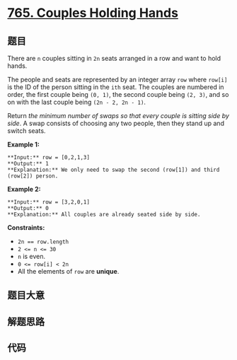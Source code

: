 # [765. Couples Holding Hands](https://leetcode.com/problems/couples-holding-hands)

## 题目

There are `n` couples sitting in `2n` seats arranged in a row and want to hold
hands.

The people and seats are represented by an integer array `row` where `row[i]`
is the ID of the person sitting in the `ith` seat. The couples are numbered in
order, the first couple being `(0, 1)`, the second couple being `(2, 3)`, and
so on with the last couple being `(2n - 2, 2n - 1)`.

Return _the minimum number of swaps so that every couple is sitting side by
side_. A swap consists of choosing any two people, then they stand up and
switch seats.



**Example 1:**

    
    
    **Input:** row = [0,2,1,3]
    **Output:** 1
    **Explanation:** We only need to swap the second (row[1]) and third (row[2]) person.
    

**Example 2:**

    
    
    **Input:** row = [3,2,0,1]
    **Output:** 0
    **Explanation:** All couples are already seated side by side.
    



**Constraints:**

  * `2n == row.length`
  * `2 <= n <= 30`
  * `n` is even.
  * `0 <= row[i] < 2n`
  * All the elements of `row` are **unique**.


## 题目大意

## 解题思路

## 代码

```javascript

```
